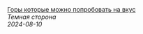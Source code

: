 <!--2024-08-10 15:50:56-->
<div class="yb">
  <a class="nodecor" href="/index.html?tajny/gory_kotorye_mojno_poprobovat_na_vkus">
    <img class="preview" data-videoid="mPHsQFiZzQ8" src="https://i2.ytimg.com/vi/mPHsQFiZzQ8/hqdefault.jpg" align="middle" alt="">
  </a>
  <div class="inlbl text">
    <a class="nodecor" href="/index.html?tajny/gory_kotorye_mojno_poprobovat_na_vkus">Горы  которые можно попробовать на вкус</a><br>
    <i class="smaller2">Темная сторона</i><br>
    <i class="smaller3">2024-08-10</i>
  </div>
</div>
